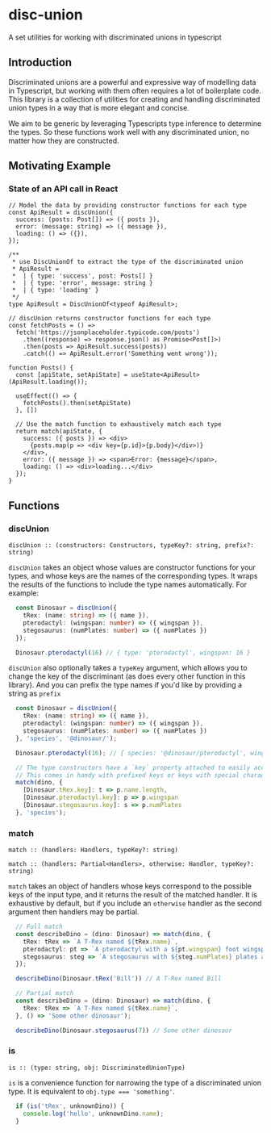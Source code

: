 # disc-union
A set utilities for working with discriminated unions in typescript

## Introduction
Discriminated unions are a powerful and expressive way of modelling data in Typescript, but working with them often requires a lot of boilerplate code. This library is a collection of utilities for creating and handling discriminated union types in a way that is more elegant and concise. 

We aim to be generic by leveraging Typescripts type inference to determine the types. So these functions work well with any discriminated union, no matter how they are constructed.

## Motivating Example
### State of an API call in React
```tsx
// Model the data by providing constructor functions for each type
const ApiResult = discUnion({
  success: (posts: Post[]) => ({ posts }),
  error: (message: string) => ({ message }),
  loading: () => ({}),
});

/**
 * use DiscUnionOf to extract the type of the discriminated union
 * ApiResult = 
 *  | { type: 'success', post: Posts[] } 
 *  | { type: 'error', message: string }
 *  | { type: 'loading' }
 */
type ApiResult = DiscUnionOf<typeof ApiResult>;

// discUnion returns constructor functions for each type
const fetchPosts = () =>
  fetch('https://jsonplaceholder.typicode.com/posts')
    .then((response) => response.json() as Promise<Post[]>)
    .then(posts => ApiResult.success(posts))
    .catch(() => ApiResult.error('Something went wrong'));

function Posts() {
  const [apiState, setApiState] = useState<ApiResult>(ApiResult.loading());

  useEffect(() => {
    fetchPosts().then(setApiState)
  }, [])

  // Use the match function to exhaustively match each type
  return match(apiState, {
    success: ({ posts }) => <div>
      {posts.map(p => <div key={p.id}>{p.body}</div>)}
    </div>,
    error: ({ message }) => <span>Error: {message}</span>,
    loading: () => <div>loading...</div>
  });
}
```

## Functions
### discUnion
`discUnion :: (constructors: Constructors, typeKey?: string, prefix?: string)`

`discUnion` takes an object whose values are constructor functions for your types, and whose keys are the names of the corresponding types. It wraps the results of the functions to include the type names automatically. For example:

```ts
  const Dinosaur = discUnion({
    tRex: (name: string) => ({ name }),
    pterodactyl: (wingspan: number) => ({ wingspan }),
    stegosaurus: (numPlates: number) => ({ numPlates })
  });

  Dinosaur.pterodactyl(16) // { type: 'pterodactyl', wingspan: 16 }
```

`discUnion` also optionally takes a `typeKey` argument, which allows you to change the key of the discriminant (as does every other function in this library). And you can prefix the type names if you'd like by providing a string as `prefix`

```ts
  const Dinosaur = discUnion({
    tRex: (name: string) => ({ name }),
    pterodactyl: (wingspan: number) => ({ wingspan }),
    stegosaurus: (numPlates: number) => ({ numPlates })
  }, 'species', '@dinosaur/');

  Dinosaur.pterodactyl(16); // { species: '@dinosaur/pterodactyl', wingspan: 16 }

  // The type constructors have a `key` property attached to easily access these values.
  // This comes in handy with prefixed keys or keys with special characters.
  match(dino, {
    [Dinosaur.tRex.key]: t => p.name.length,
    [Dinosaur.pterodactyl.key]: p => p.wingspan
    [Dinosaur.stegosaurus.key]: s => p.numPlates
  }, 'species');
```

### match
`match :: (handlers: Handlers, typeKey?: string)`

`match :: (handlers: Partial<Handlers>, otherwise: Handler, typeKey?: string)`

`match` takes an object of handlers whose keys correspond to the possible keys of the input type, and it returns the result of the matched handler. It is exhaustive by default, but if you include an `otherwise` handler as the second argument then handlers may be partial.

```ts
  // Full match
  const describeDino = (dino: Dinosaur) => match(dino, {
    tRex: tRex => `A T-Rex named ${tRex.name}`,
    pterodactyl: pt => `A pterodactyl with a ${pt.wingspan} foot wingspan`,
    stegosaurus: steg => `A stegosaurus with ${steg.numPlates} plates along its back`,
  });

  describeDino(Dinosaur.tRex('Bill')) // A T-Rex named Bill
```

```ts
  // Partial match
  const describeDino = (dino: Dinosaur) => match(dino, {
    tRex: tRex => `A T-Rex named ${tRex.name}`,
  }, () => 'Some other dinosaur');

  describeDino(Dinosaur.stegosaurus(7)) // Some other dinosaur
```

### is
`is :: (type: string, obj: DiscriminatedUnionType)`

`is` is a convenience function for narrowing the type of a discriminated union type. It is equivalent to `obj.type === 'something'`.

```ts
  if (is('tRex', unknownDino)) {
    console.log('hello', unknownDino.name);
  }
```
